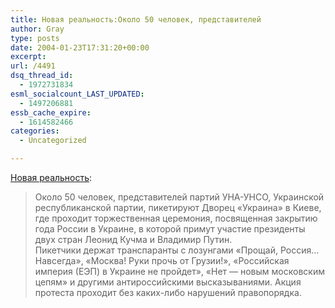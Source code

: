 ```yaml
---
title: Новая реальность:Около 50 человек, представителей
author: Gray
type: posts
date: 2004-01-23T17:31:20+00:00
excerpt:
url: /4491
dsq_thread_id:
  - 1972731834
esml_socialcount_LAST_UPDATED:
  - 1497206881
essb_cache_expire:
  - 1614582466
categories:
  - Uncategorized

---
```








<a href="http://www.podrobnosti.ua/society/2004/01/23/98461.html" target="_blank">Новая реальность</a>:

> Около 50 человек, представителей партий УНА-УНСО, Украинской республиканской партии, пикетируют Дворец &#171;Украина&#187; в Киеве, где проходит торжественная церемония, посвященная закрытию года России в Украине, в которой примут участие президенты двух стран Леонид Кучма и Владимир Путин.  
> Пикетчики держат транспаранты с лозунгами &#171;Прощай, Россия&#8230; Навсегда&#187;, &#171;Москва! Руки прочь от Грузии!&#187;, &#171;Российская империя (ЕЭП) в Украине не пройдет&#187;, &#171;Нет &#8212; новым московским цепям&#187; и другими антироссийскими высказываниями. Акция протеста проходит без каких-либо нарушений правопорядка.